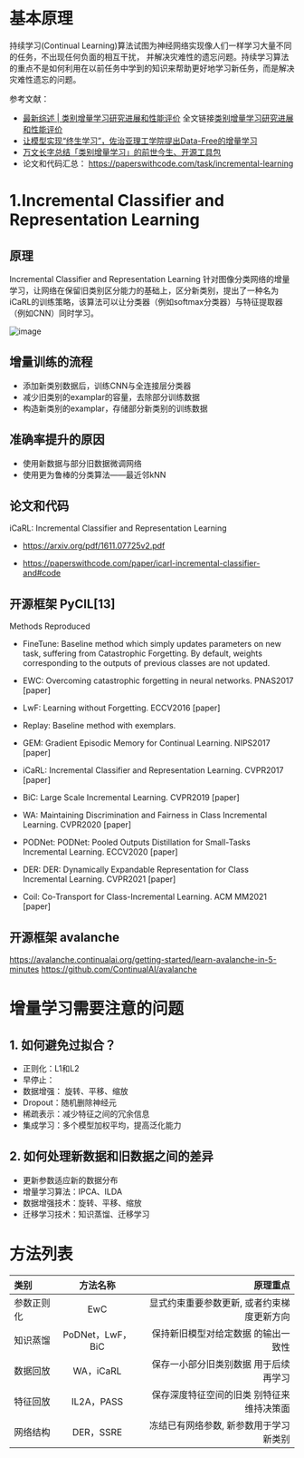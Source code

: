 # 基本原理
持续学习(Continual Learning)算法试图为神经网络实现像人们一样学习大量不同的任务，不出现任何负面的相互干扰， 并解决灾难性的遗忘问题。持续学习算法的重点不是如何利用在以前任务中学到的知识来帮助更好地学习新任务，而是解决灾难性遗忘的问题。

参考文献：
* [最新综述 | 类别增量学习研究进展和性能评价](https://www.zhuanzhi.ai/vip/cf8a64587dc628dab1cca6945b98a751) 全文链接[类别增量学习研究进展和性能评价](https://github.com/bettermorn/IAICourse/blob/main/refermaterials/papers/%E7%B1%BB%E5%88%AB%E5%A2%9E%E9%87%8F%E5%AD%A6%E4%B9%A0%E7%A0%94%E7%A9%B6%E8%BF%9B%E5%B1%95%E5%92%8C%E6%80%A7%E8%83%BD%E8%AF%84%E4%BB%B7.pdf)
* [让模型实现“终生学习”，佐治亚理工学院提出Data-Free的增量学习](https://mp.weixin.qq.com/s/Fm9ufPD6rzL2VzaqpdFpjg)
* [万文长字总结「类别增量学习」的前世今生、开源工具包](https://mp.weixin.qq.com/s/A472p7XGZMhAMAR2wyHZJw)
* 论文和代码汇总：
https://paperswithcode.com/task/incremental-learning

# 1.Incremental Classifier and Representation Learning
## 原理
Incremental Classifier and Representation Learning
针对图像分类网络的增量学习，让网络在保留旧类别区分能力的基础上，区分新类别，提出了一种名为iCaRL的训练策略，该算法可以让分类器（例如softmax分类器）与特征提取器（例如CNN）同时学习。

![image](https://user-images.githubusercontent.com/568965/232740779-58158fb8-ddf3-4e9d-938b-2785c3ec9873.png)
## 增量训练的流程
* 添加新类别数据后，训练CNN与全连接层分类器
* 减少旧类别的examplar的容量，去除部分训练数据
* 构造新类别的examplar，存储部分新类别的训练数据

## 准确率提升的原因
* 使用新数据与部分旧数据微调网络
* 使用更为鲁棒的分类算法——最近邻kNN

## 论文和代码
iCaRL: Incremental Classifier and Representation Learning
* https://arxiv.org/pdf/1611.07725v2.pdf

* https://paperswithcode.com/paper/icarl-incremental-classifier-and#code
##  开源框架 PyCIL[13]
Methods Reproduced
* FineTune: Baseline method which simply updates parameters on new task, suffering from Catastrophic Forgetting. By default, weights corresponding to the outputs of previous classes are not updated.

* EWC: Overcoming catastrophic forgetting in neural networks. PNAS2017 [paper]

* LwF: Learning without Forgetting. ECCV2016 [paper]

* Replay: Baseline method with exemplars.

* GEM: Gradient Episodic Memory for Continual Learning. NIPS2017 [paper]

* iCaRL: Incremental Classifier and Representation Learning. CVPR2017 [paper]

* BiC: Large Scale Incremental Learning. CVPR2019 [paper]

* WA: Maintaining Discrimination and Fairness in Class Incremental Learning. CVPR2020 [paper]

* PODNet: PODNet: Pooled Outputs Distillation for Small-Tasks Incremental Learning. ECCV2020 [paper]

* DER: DER: Dynamically Expandable Representation for Class Incremental Learning. CVPR2021 [paper]

* Coil: Co-Transport for Class-Incremental Learning. ACM MM2021 [paper]
 
##  开源框架 avalanche
https://avalanche.continualai.org/getting-started/learn-avalanche-in-5-minutes
https://github.com/ContinualAI/avalanche
# 增量学习需要注意的问题
## 1. 如何避免过拟合？
* 正则化：L1和L2
* 早停止：
* 数据增强： 旋转、平移、缩放
* Dropout：随机删除神经元
* 稀疏表示：减少特征之间的冗余信息
* 集成学习：多个模型加权平均，提高泛化能力
## 2. 如何处理新数据和旧数据之间的差异
* 更新参数适应新的数据分布
* 增量学习算法：IPCA、ILDA
* 数据增强技术：旋转、平移、缩放
* 迁移学习技术：知识蒸馏、迁移学习

# 方法列表
| 类别          | 方法名称     |    原理重点   |
|:--|:--:|--:|
| 参数正则化|EwC|显式约束重要参数更新, 或者约束梯度更新方向|
| 知识蒸馏|PoDNet，LwF，BiC|保持新旧模型对给定数据 的输出一致性|
| 数据回放|WA，iCaRL|保存一小部分旧类别数据 用于后续再学习|
| 特征回放|IL2A，PASS|保存深度特征空间的旧类 别特征来维持决策面|
| 网络结构|DER，SSRE|冻结已有网络参数, 新参数用于学习新类别|



